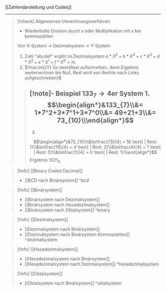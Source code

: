 [[Zahlendarstellung und Codes]]

---

> [!check] Allgemeines Umrechnungsverfahren
> - Wiederholte Division durch x oder Multiplikation mit x bei kommazahlen
>
> Von X-System $\to$ Dezimalsystem $\to$ Y-System
> 1. Zahl "abcdef" ergibt im Dezimalsystem $a*X^5+b*X^4+c*X^3+d*X^2+e*X^1+f*X^0 = m$
> 2. $\frac{m}{Y} \to \text{Rest aufschreiben, dann Ergebnis weiterrechnen bis Null, Rest wird von Rechts nach Links aufgeschrieben}$ 
>> [!note]- Beispiel
>> $133_{7} \to \text{4er System}$
>> 1. 
>> $$\begin{align*}&133_{7}\\&= 1*7^2+3*7^1+3*7^0\\&= 49+21+3\\&= 73_{10}\\\end{align*}$$
>> --- 
>> 2. 
>> $$\begin{align*}&73_{10}\\&\to\frac{73}{4} = 18 \text{ | Rest: 1}\\&\to\frac{18}{4} = 4 \text{ | Rest: 2}\\&\to\frac{4}{4} = 1 \text{ | Rest: 0}\\&\to\frac{1}{4} = 0 \text{ | Rest: 1}\\\end{align*}$$
>> Ergebnis $1021_{4}$

> [!info] [[Binary Coded Decimal]]
> - [[BCD nach Binärsystem]]
>^bcd

> [!info] [[Binärsystem]] 
> - [[Binärsystem nach Dezimalsystem]]
> - [[Binärsystem nach Hexadezimalsystem]]
> - [[Binärsystem nach Oktalsystem]]
>^binary

> [!info] [[Dezimalsystem]] 
> - [[Dezimalsystem nach Binärsystem]]
> - [[Dezimalsystem nach Binärsystem Kommazahlen]]
>^dezimalsystem

> [!info] [[Hexadezimalsystem]] 
> - [[Hexadezimalsystem nach Binärsystem]]
> - [[Hexadezimalsystem nach Dezimalsystem]]
>^hexadezimalsystem

> [!info] [[Oktalsystem]] 
> - [[Oktalsystem nach Binärsystem]]
>^oktalsystem
